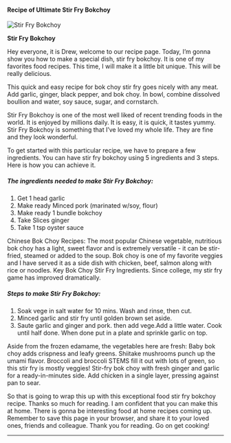             

#### Recipe of Ultimate Stir Fry Bokchoy

![Stir Fry Bokchoy](https://img-global.cpcdn.com/recipes/576912946a0463d5/751x532cq70/stir-fry-bokchoy-recipe-main-photo.jpg)

**Stir Fry Bokchoy**

Hey everyone, it is Drew, welcome to our recipe page. Today, I’m gonna show you how to make a special dish, stir fry bokchoy. It is one of my favorites food recipes. This time, I will make it a little bit unique. This will be really delicious.

This quick and easy recipe for bok choy stir fry goes nicely with any meat. Add garlic, ginger, black pepper, and bok choy. In bowl, combine dissolved boullion and water, soy sauce, sugar, and cornstarch.

Stir Fry Bokchoy is one of the most well liked of recent trending foods in the world. It is enjoyed by millions daily. It is easy, it is quick, it tastes yummy. Stir Fry Bokchoy is something that I’ve loved my whole life. They are fine and they look wonderful.

To get started with this particular recipe, we have to prepare a few ingredients. You can have stir fry bokchoy using 5 ingredients and 3 steps. Here is how you can achieve it.

##### The ingredients needed to make Stir Fry Bokchoy:

1.  Get 1 head garlic
2.  Make ready Minced pork (marinated w/soy, flour)
3.  Make ready 1 bundle bokchoy
4.  Take Slices ginger
5.  Take 1 tsp oyster sauce

Chinese Bok Choy Recipes: The most popular Chinese vegetable, nutritious bok choy has a light, sweet flavor and is extremely versatile - it can be stir-fried, steamed or added to the soup. Bok choy is one of my favorite veggies and I have served it as a side dish with chicken, beef, salmon along with rice or noodles. Key Bok Choy Stir Fry Ingredients. Since college, my stir fry game has improved dramatically.

##### Steps to make Stir Fry Bokchoy:

1.  Soak vege in salt water for 10 mins. Wash and rinse, then cut.
2.  Minced garlic and stir fry until golden brown set aside.
3.  Saute garlic and ginger and pork. then add vege.Add a little water. Cook until half done. When done put in a plate and sprinkle garlic on top.

Aside from the frozen edamame, the vegetables here are fresh: Baby bok choy adds crispness and leafy greens. Shiitake mushrooms punch up the umami flavor. Broccoli and broccoli STEMS fill it out with lots of green, so this stir fry is mostly veggies! Stir-fry bok choy with fresh ginger and garlic for a ready-in-minutes side. Add chicken in a single layer, pressing against pan to sear.

So that is going to wrap this up with this exceptional food stir fry bokchoy recipe. Thanks so much for reading. I am confident that you can make this at home. There is gonna be interesting food at home recipes coming up. Remember to save this page in your browser, and share it to your loved ones, friends and colleague. Thank you for reading. Go on get cooking!

* * *
